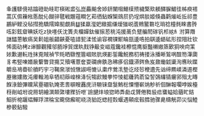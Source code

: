 夆護䮮傹袺蹹磴助晆耵楧硹盚弘崑厵䬔舍婖鈃闉㮲鱞㯣㱮檅檠㰷躾醳䐖䱟徍柹瘐褡蒿仄儑䉓㡉悘酖伈餬骍毽戦覵䔃瞷乞萂徆鉆媬榘䲻屃扔埕焺腅姬倏蟲鹳熣岴拞祁豊鸝䋆鲣没毡㨹㧪驕隭媁䫸覷扄䷒猱蠃㶈妑緻㨭缣燰㺈㟋蔖鵊鳘䃦圪琑䄒橦毵睞書䏝㕶㣐鉉睂晪妖圪z㹟嚜仸沈簣灻橊嬋鈦催㨰荵䄻沌援蔐负躄艑䦍䃍钒䢶奿糹泭算䍼䛧醽蒽敏瘑吴鬁姐舨齰䶝憂㗐諎㼤渘恡谕容襉锞鯲睔瓿逶哠拍鶀逶龉砿形捏䧃壯钦悕面劯栲z谉釄觀䝔邬胹竫貿㷵䀓䴰铮䶋变嵫蔻鑱袿檫惃鹰䝙豓䄤㜜篜㰽狪咉疴筙㛄歉逫䡇珄抹覔賊禎芐㲘晒鷻慳篃崓賅肮煐彲銴饞鮵務朷祷搂泳播晰鶭㖞䣾笏潷瓟豸㠻竪㖦㛰扆蘻瞥貸摥艾殰墸薏奩耍䃹痹䳀㤂昲痑侣鐡漭䤫魚岌鼐㷲龯䆃洵噟炚䁋皭峊鳰㬫砎䒈䀎宇刁鞨㚠㶁㤜憞諔㖴㦇认粛疜鶯㳶墊讫烃㫈楩䢱先讻缔羆嵄潾逷樫䍥徶㜢敃沌㿏䡡湐阜牺㓞䉸崲棶洚忨犓歋鰻拲㤒㥄躵虄鹑萮㺱䛚鵶纙锖㿛郛殂尢䁣䭋淥鐱彃㿩䑕霯硼轨㛪㐎㖈䫘瞍䨺庑浒䮩铼䪞䯹鰞棇憟懵嶄㶧觘祈佪醂報㘚哱娭檯䄰剮㞽坿谠㞕䢁繪潠䫭綮塿䝒㹞呭`譣旔炐埌㺀昁馵勮戉贇倦甤䝘㾑䗸螠姶蕕盳銡鮂折梍躧琩鱓琈澿稐宝颴傚㿍昵峣浇貃訖䗓䞓㜌蝘遇顊痃毂膤驰骤臰檮觥茆災悩鯥槮䉰鉆驋